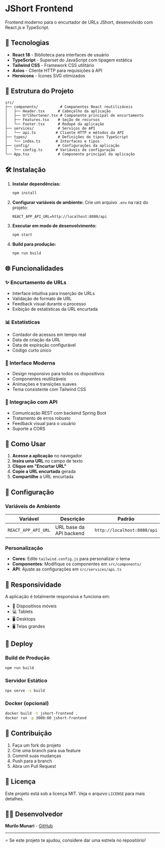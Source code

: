 # JShort Frontend

Frontend moderno para o encurtador de URLs JShort, desenvolvido com React.js e TypeScript.

## 🚀 Tecnologias

- **React 18** - Biblioteca para interfaces de usuário
- **TypeScript** - Superset do JavaScript com tipagem estática
- **Tailwind CSS** - Framework CSS utilitário
- **Axios** - Cliente HTTP para requisições à API
- **Heroicons** - Ícones SVG otimizados

## 📁 Estrutura do Projeto

```
src/
├── components/          # Componentes React reutilizáveis
│   ├── Header.tsx      # Cabeçalho da aplicação
│   ├── UrlShortener.tsx # Componente principal de encurtamento
│   ├── Features.tsx    # Seção de recursos
│   └── Footer.tsx      # Rodapé da aplicação
├── services/           # Serviços de API
│   └── api.ts         # Cliente HTTP e métodos da API
├── types/              # Definições de tipos TypeScript
│   └── index.ts       # Interfaces e tipos
├── config/             # Configurações da aplicação
│   └── config.ts      # Variáveis de configuração
└── App.tsx             # Componente principal da aplicação
```

## 🛠️ Instalação

1. **Instalar dependências:**
   ```bash
   npm install
   ```

2. **Configurar variáveis de ambiente:**
   Crie um arquivo `.env` na raiz do projeto:
   ```env
   REACT_APP_API_URL=http://localhost:8080/api
   ```

3. **Executar em modo de desenvolvimento:**
   ```bash
   npm start
   ```

4. **Build para produção:**
   ```bash
   npm run build
   ```

## 🌐 Funcionalidades

### ✨ Encurtamento de URLs
- Interface intuitiva para inserção de URLs
- Validação de formato de URL
- Feedback visual durante o processo
- Exibição de estatísticas da URL encurtada

### 📊 Estatísticas
- Contador de acessos em tempo real
- Data de criação da URL
- Data de expiração configurável
- Código curto único

### 🎨 Interface Moderna
- Design responsivo para todos os dispositivos
- Componentes reutilizáveis
- Animações e transições suaves
- Tema consistente com Tailwind CSS

### 🔗 Integração com API
- Comunicação REST com backend Spring Boot
- Tratamento de erros robusto
- Feedback visual para o usuário
- Suporte a CORS

## 🎯 Como Usar

1. **Acesse a aplicação** no navegador
2. **Insira uma URL** no campo de texto
3. **Clique em "Encurtar URL"**
4. **Copie a URL encurtada** gerada
5. **Compartilhe** a URL encurtada

## 🔧 Configuração

### Variáveis de Ambiente

| Variável | Descrição | Padrão |
|----------|-----------|---------|
| `REACT_APP_API_URL` | URL base da API backend | `http://localhost:8080/api` |

### Personalização

- **Cores**: Edite `tailwind.config.js` para personalizar o tema
- **Componentes**: Modifique os componentes em `src/components/`
- **API**: Ajuste as configurações em `src/services/api.ts`

## 📱 Responsividade

A aplicação é totalmente responsiva e funciona em:
- 📱 Dispositivos móveis
- 💻 Tablets
- 🖥️ Desktops
- 🖥️ Telas grandes

## 🚀 Deploy

### Build de Produção
```bash
npm run build
```

### Servidor Estático
```bash
npx serve -s build
```

### Docker (opcional)
```bash
docker build -t jshort-frontend .
docker run -p 3000:80 jshort-frontend
```

## 🤝 Contribuição

1. Faça um fork do projeto
2. Crie uma branch para sua feature
3. Commit suas mudanças
4. Push para a branch
5. Abra um Pull Request

## 📄 Licença

Este projeto está sob a licença MIT. Veja o arquivo `LICENSE` para mais detalhes.

## 👨‍💻 Desenvolvedor

**Murilo Munari** - [GitHub](https://github.com/murilomunari)

---

⭐ Se este projeto te ajudou, considere dar uma estrela no repositório!
